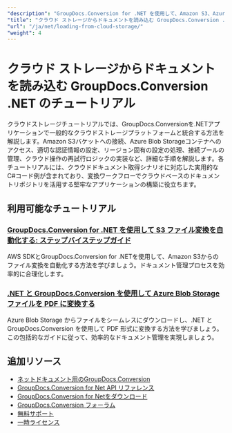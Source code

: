 ```yaml
---
"description": "GroupDocs.Conversion for .NET を使用して、Amazon S3、Azure Blob Storage、およびその他のクラウド プロバイダーからドキュメントを読み込むためのステップバイステップのチュートリアル。"
"title": "クラウド ストレージからドキュメントを読み込む GroupDocs.Conversion .NET のチュートリアル"
"url": "/ja/net/loading-from-cloud-storage/"
"weight": 4
---
```


# クラウド ストレージからドキュメントを読み込む GroupDocs.Conversion .NET のチュートリアル

クラウドストレージチュートリアルでは、GroupDocs.Conversionを.NETアプリケーションで一般的なクラウドストレージプラットフォームと統合する方法を解説します。Amazon S3バケットへの接続、Azure Blob Storageコンテナへのアクセス、適切な認証情報の設定、リージョン固有の設定の処理、接続プールの管理、クラウド操作の再試行ロジックの実装など、詳細な手順を解説します。各チュートリアルには、クラウドドキュメント取得シナリオに対応した実用的なC#コード例が含まれており、変換ワークフローでクラウドベースのドキュメントリポジトリを活用する堅牢なアプリケーションの構築に役立ちます。

## 利用可能なチュートリアル

### [GroupDocs.Conversion for .NET を使用して S3 ファイル変換を自動化する: ステップバイステップガイド](./automate-s3-file-conversion-groupdocs/)
AWS SDKとGroupDocs.Conversion for .NETを使用して、Amazon S3からのファイル変換を自動化する方法を学びましょう。ドキュメント管理プロセスを効率的に合理化します。

### [.NET と GroupDocs.Conversion を使用して Azure Blob Storage ファイルを PDF に変換する](./convert-azure-blob-storage-files-to-pdf-net/)
Azure Blob Storage からファイルをシームレスにダウンロードし、.NET と GroupDocs.Conversion を使用して PDF 形式に変換する方法を学びましょう。この包括的なガイドに従って、効率的なドキュメント管理を実現しましょう。

## 追加リソース

- [ネットドキュメント用のGroupDocs.Conversion](https://docs.groupdocs.com/conversion/net/)
- [GroupDocs.Conversion for Net API リファレンス](https://reference.groupdocs.com/conversion/net/)
- [GroupDocs.Conversion for Netをダウンロード](https://releases.groupdocs.com/conversion/net/)
- [GroupDocs.Conversion フォーラム](https://forum.groupdocs.com/c/conversion)
- [無料サポート](https://forum.groupdocs.com/)
- [一時ライセンス](https://purchase.groupdocs.com/temporary-license/)